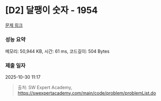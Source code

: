 # [D2] 달팽이 숫자 - 1954 

[문제 링크](https://swexpertacademy.com/main/code/problem/problemDetail.do?contestProbId=AV5PobmqAPoDFAUq) 

### 성능 요약

메모리: 50,944 KB, 시간: 61 ms, 코드길이: 504 Bytes

### 제출 일자

2025-10-30 11:17



> 출처: SW Expert Academy, https://swexpertacademy.com/main/code/problem/problemList.do
